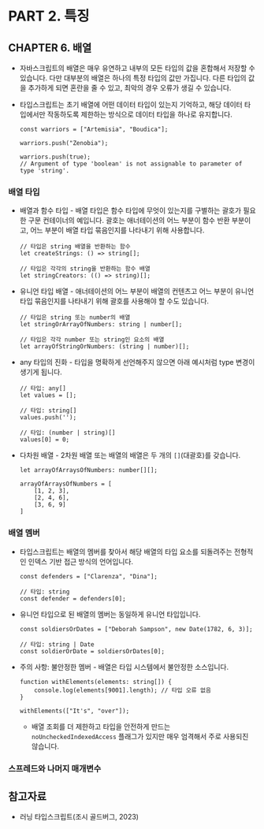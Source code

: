 # PART 2. 특징

## CHAPTER 6. 배열

- 자바스크립트의 배열은 매우 유연하고 내부의 모든 타입의 값을 혼합해서 저장할 수 있습니다. 다만 대부분의 배열은 하나의 특정 타입의 값만 가집니다. 다른 타입의 값을 추가하게 되면 혼란을 줄 수 있고, 최악의 경우 오류가 생길 수 있습니다.
- 타입스크립트는 초기 배열에 어떤 데이터 타입이 있는지 기억하고, 해당 데이터 타입에서만 작동하도록 제한하는 방식으로 데이터 타입을 하나로 유지합니다.

    ```tsx
    const warriors = ["Artemisia", "Boudica"];
    
    warriors.push("Zenobia");
    
    warriors.push(true);
    // Argument of type 'boolean' is not assignable to parameter of type 'string'.
    ```


### 배열 타입

- 배열과 함수 타입 - 배열 타입은 함수 타입에 무엇이 있는지를 구별하는 괄호가 필요한 구문 컨테이너의 예입니다. 괄호는 애너테이션의 어느 부분이 함수 반환 부분이고, 어느 부분이 배열 타입 묶음인지를 나타내기 위해 사용합니다.

    ```tsx
    // 타입은 string 배열을 반환하는 함수
    let createStrings: () => string[];
    
    // 타입은 각각의 string을 반환하는 함수 배열
    let stringCreators: (() => string)[];
    ```

- 유니언 타입 배열 - 애너테이션의 어느 부분이 배열의 컨텐츠고 어느 부분이 유니언 타입 묶음인지를 나타내기 위해 괄호를 사용해야 할 수도 있습니다.

    ```tsx
    // 타입은 string 또는 number의 배열
    let stringOrArrayOfNumbers: string | number[];
    
    // 타입은 각각 number 또는 string인 요소의 배열
    let arrayOfStringOrNumbers: (string | number)[];
    ```

- any 타입의 진화 - 타입을 명확하게 선언해주지 않으면 아래 예시처럼 type 변경이 생기게 됩니다.

    ```tsx
    // 타입: any[]
    let values = [];
    
    // 타입: string[]
    values.push('');
    
    // 타입: (number | string)[]
    values[0] = 0;
    ```

- 다차원 배열 - 2차원 배열 또는 배열의 배열은 두 개의 `[]`(대괄호)를 갖습니다.

    ```tsx
    let arrayOfArraysOfNumbers: number[][];
    
    arrayOfArraysOfNumbers = [
        [1, 2, 3],
        [2, 4, 6],
        [3, 6, 9]
    ]
    ```


### 배열 멤버

- 타입스크립트는 배열의 멤버를 찾아서 해당 배열의 타입 요소를 되돌려주는 전형적인 인덱스 기반 접근 방식의 언어입니다.

    ```tsx
    const defenders = ["Clarenza", "Dina"];
    
    // 타입: string
    const defender = defenders[0];
    ```

- 유니언 타입으로 된 배열의 멤버는 동일하게 유니언 타입입니다.

    ```tsx
    const soldiersOrDates = ["Deborah Sampson", new Date(1782, 6, 3)];
    
    // 타입: string | Date
    const soldierOrDate = soldiersOrDates[0];
    ```

- 주의 사항: 불안정한 멤버 - 배열은 타입 시스템에서 불안정한 소스입니다.

    ```tsx
    function withElements(elements: string[]) {
        console.log(elements[9001].length); // 타입 오류 없음
    }
    
    withElements(["It's", "over"]);
    ```

  - 배열 조회를 더 제한하고 타입을 안전하게 만드는 `noUncheckedIndexedAccess` 플래그가 있지만 매우 엄격해서 주로 사용되진 않습니다.

### 스프레드와 나머지 매개변수

## 참고자료

- 러닝 타입스크립트(조시 골드버그, 2023)